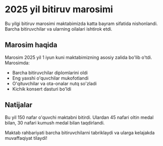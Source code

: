 # 2025 yil bitiruv marosimi

Bu yilgi bitiruv marosimi maktabimizda katta bayram sifatida nishonlandi. Barcha bitiruvchilar va ularning oilalari ishtirok etdi.

## Marosim haqida

Marosim 2025 yil 1 iyun kuni maktabimizning asosiy zalida bo'lib o'tdi. Marosimda:

- Barcha bitiruvchilar diplomlarini oldi
- Eng yaxshi o'quvchilar mukofotlandi
- O'qituvchilar va ota-onalar nutq so'zladi
- Kichik konsert dasturi bo'ldi


## Natijalar

Bu yil 150 nafar o'quvchi maktabni bitirdi. Ulardan 45 nafari oltin medal bilan, 30 nafari kumush medal bilan taqdirlandi.

Maktab rahbariyati barcha bitiruvchilarni tabriklaydi va ularga kelajakda muvaffaqiyat tilaydi!
